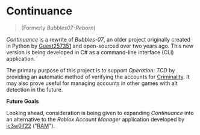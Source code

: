 # **Continuance**

> (Formerly *Bubbles07-Reborn*)

*Continuance* is a rewrite of *Bubbles-07*, an older project originally created in Python by [Guest257351](https://github.com/Guest257351) and open-sourced over two years ago. This new version is being developed in C# as a command-line interface (CLI) application.

The primary purpose of this project is to support *Operation: TCD* by providing an automatic method of verifying the accounts for [Criminality](https://www.roblox.com/games/4588604953/). It may also prove useful for managing accounts in other games with alt detection in the future.

**Future Goals**

Looking ahead, consideration is being given to expanding *Continuance* into an alternative to the *Roblox Account Manager* application developed by [ic3w0lf22](https://github.com/ic3w0lf22) ("[RAM](https://github.com/ic3w0lf22/Roblox-Account-Manager)").
